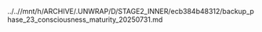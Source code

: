 ../..//mnt/h/ARCHIVE/.UNWRAP/D/STAGE2_INNER/ecb384b48312/backup_phase_23_consciousness_maturity_20250731.md